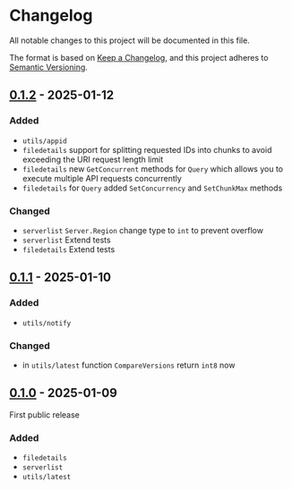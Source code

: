 # Changelog

All notable changes to this project will be documented in this file.

The format is based on [Keep a Changelog][],
and this project adheres to [Semantic Versioning][].

<!--
## Unreleased

### Added
### Changed
### Removed
-->

## [0.1.2][] - 2025-01-12

### Added

* `utils/appid`
* `filedetails` support for splitting requested IDs into chunks to avoid
  exceeding the URI request length limit
* `filedetails` new `GetConcurrent` methods for `Query` which allows you to
  execute multiple API requests concurrently
* `filedetails` for `Query` added `SetConcurrency` and `SetChunkMax` methods

### Changed

* `serverlist` `Server.Region` change type to `int` to prevent overflow
* `serverlist` Extend tests
* `filedetails` Extend tests

[0.1.2]: https://github.com/WoozyMasta/steam/compare/v0.1.1...v0.1.2

## [0.1.1][] - 2025-01-10

### Added

* `utils/notify`

### Changed

* in `utils/latest` function `CompareVersions` return `int8` now

[0.1.1]: https://github.com/WoozyMasta/steam/compare/v0.1.0...v0.1.1

## [0.1.0][] - 2025-01-09

First public release

### Added

* `filedetails`
* `serverlist`
* `utils/latest`

[0.1.0]: https://github.com/WoozyMasta/steam/tree/v0.1.0

<!--links-->
[Keep a Changelog]: https://keepachangelog.com/en/1.1.0/
[Semantic Versioning]: https://semver.org/spec/v2.0.0.html
